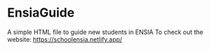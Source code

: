# EnsiaGuide
A simple HTML file to guide new students in ENSIA
To check out the website: https://schoolensia.netlify.app/
